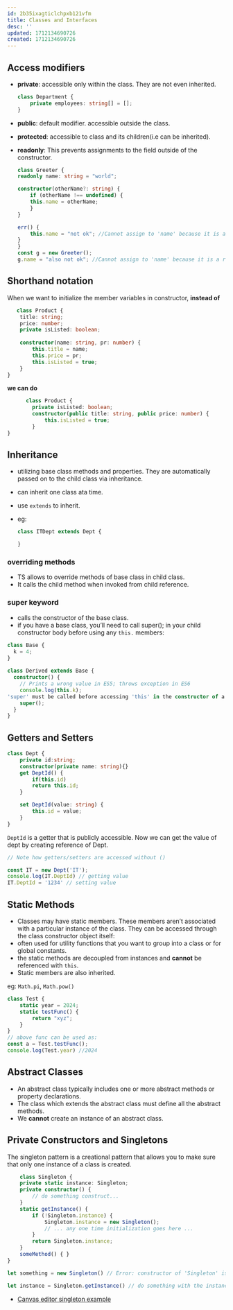 ```yaml
---
id: 2b35ixagticlchpxb121vfm
title: Classes and Interfaces
desc: ''
updated: 1712134690726
created: 1712134690726
---
```


## Access modifiers
- **private**: accessible only within the class. They are not even inherited.
    ```ts
    class Department {
        private employees: string[] = [];
    }
    ```
- **public**: default modifier. accessible outside the class.
- **protected**: accessible to class and its children(i.e can be inherited).
- **readonly**: This prevents assignments to the field outside of the constructor.

    ```ts
    class Greeter {
    readonly name: string = "world";
    
    constructor(otherName?: string) {
        if (otherName !== undefined) {
        this.name = otherName;
        }
    }
    
    err() {
        this.name = "not ok"; //Cannot assign to 'name' because it is a read-only property.
    }
    }
    const g = new Greeter();
    g.name = "also not ok"; //Cannot assign to 'name' because it is a read-only property.
    ```

## Shorthand notation
When we want to initialize the member variables in constructor, **instead of**
```ts
   class Product {
    title: string;
    price: number;
    private isListed: boolean;
    
    constructor(name: string, pr: number) {
        this.title = name;
        this.price = pr;
        this.isListed = true;
    }
}
```
**we can do**

```ts
      class Product {
        private isListed: boolean;
        constructor(public title: string, public price: number) {
            this.isListed = true;
        }
}
```


## Inheritance

- utilizing base class methods and properties. They are automatically passed on to the child class via inheritance.
- can inherit one class ata time.
- use `extends` to inherit.
- eg:

    ```ts
    class ITDept extends Dept {

    }
    ```

### overriding methods
- TS allows to override methods of base class in child class.
- It calls the child method when invoked from child reference.

### super keyword
- calls the constructor of the base class.
- if you have a base class, you’ll need to call super(); in your child constructor body before using any `this.` members:
```ts 
class Base {
  k = 4;
}
 
class Derived extends Base {
  constructor() {
    // Prints a wrong value in ES5; throws exception in ES6
    console.log(this.k);
'super' must be called before accessing 'this' in the constructor of a derived class.
    super();
  }
}
```


## Getters and Setters

```ts
class Dept {
    private id:string;
    constructor(private name: string){}
    get DeptId() {
        if(this.id)
        return this.id;
    }

    set DeptId(value: string) {
        this.id = value;
    }
}
```
`DeptId` is a getter that is publicly accessible. Now we can get the value of dept by creating reference of Dept.

```ts
// Note how getters/setters are accessed without ()

const IT = new Dept('IT');
console.log(IT.DeptId) // getting value
IT.DeptId = '1234' // setting value
```

## Static Methods

- Classes may have static members. These members aren’t associated with a particular instance of the class. They can be accessed through the class constructor object itself:
- often used for utility functions that you want to group into a class or for global constants.
- the static methods are decoupled from instances and **cannot** be referenced with `this`.
- Static members are also inherited.


eg: `Math.pi`, `Math.pow()`

```ts
class Test {
    static year = 2024;
    static testFunc() {
        return "xyz";
    }
}
// above func can be used as: 
const a = Test.testFunc();
console.log(Test.year) //2024
```

## Abstract Classes
- An abstract class typically includes one or more abstract methods or property declarations. 
- The class which extends the abstract class must define all the abstract methods. 
- We **cannot** create an instance of an abstract class.

## Private Constructors and Singletons

The singleton pattern is a creational pattern that allows you to make sure that only one instance of a class is created.


```ts
    class Singleton {
    private static instance: Singleton;
    private constructor() {
        // do something construct...
    }
    static getInstance() {
        if (!Singleton.instance) {
            Singleton.instance = new Singleton();
            // ... any one time initialization goes here ...
        }
        return Singleton.instance;
    }
    someMethod() { }
}

let something = new Singleton() // Error: constructor of 'Singleton' is private.

let instance = Singleton.getInstance() // do something with the instance...
```

- [Canvas editor singleton example](https://github.com/mindfiredigital/canvas-editor/commit/b09d98dea3a38caba041bab35736bfd2712c068c#diff-ce60497e4a1a947c474a38c5959a2d9499b9531666b1df509ac4305518a93095R11)

